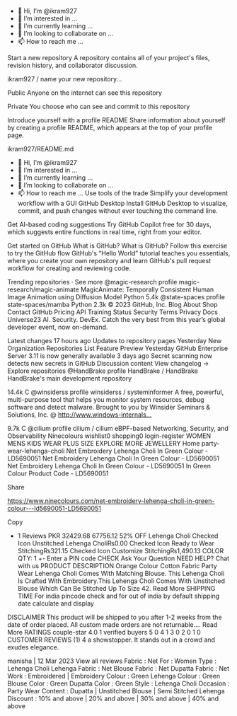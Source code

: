 - 👋 Hi, I’m @ikram927
- 👀 I’m interested in ...
- 🌱 I’m currently learning ...
- 💞️ I’m looking to collaborate on ...
- 📫 How to reach me ...

<!---
ikram927/ikram927 is a ✨ special ✨ repository because its `README.md` (this file) appears on your GitHub profile.
You can click the Preview link to take a look at your changes.
--->
Start a new repository
A repository contains all of your project's files, revision history, and collaborator discussion.

ikram927 /
name your new repository...

Public
Anyone on the internet can see this repository


Private
You choose who can see and commit to this repository

Introduce yourself with a profile README
Share information about yourself by creating a profile README, which appears at the top of your profile page.

ikram927/README.md
- 👋 Hi, I’m @ikram927
- 👀 I’m interested in ...
- 🌱 I’m currently learning ...
- 💞️ I’m looking to collaborate on ...
- 📫 How to reach me ...
Use tools of the trade
Simplify your development workflow with a GUI
GitHub Desktop
Install GitHub Desktop to visualize, commit, and push changes without ever touching the command line.

Get AI-based coding suggestions
Try GitHub Copilot free for 30 days, which suggests entire functions in real time, right from your editor.

Get started on GitHub
What is GitHub?
What is GitHub?
Follow this exercise to try the GitHub flow
GitHub's “Hello World” tutorial teaches you essentials, where you create your own repository and learn GitHub's pull request workflow for creating and reviewing code.

Trending repositories
·
See more
@magic-research profile
magic-research/magic-animate
MagicAnimate: Temporally Consistent Human Image Animation using Diffusion Model
 Python 5.4k
@state-spaces profile
state-spaces/mamba
 Python 2.3k
© 2023 GitHub, Inc.
Blog
About
Shop
Contact GitHub
Pricing
API
Training
Status
Security
Terms
Privacy
Docs
Universe23
AI. Security.
DevEx.
Catch the very best from this year’s global developer event, now on-demand.

Latest changes
17 hours ago
Updates to repository pages
Yesterday
New Organization Repositories List Feature Preview
Yesterday
GitHub Enterprise Server 3.11 is now generally available
3 days ago
Secret scanning now detects new secrets in GitHub Discussion content
View changelog →
Explore repositories
@HandBrake profile HandBrake / HandBrake
HandBrake's main development repository

 14.4k  C
@winsiderss profile winsiderss / systeminformer
A free, powerful, multi-purpose tool that helps you monitor system resources, debug software and detect malware. Brought to you by Winsider Seminars & Solutions, Inc. @ http://www.windows-internals…

 9.7k  C
@cilium profile cilium / cilium
eBPF-based Networking, Security, and Observability
Ninecolours
wishlist0
shopping0
login-register
WOMEN
MENS
KIDS WEAR
PLUS SIZE
EXPLORE MORE
JEWELLERY
Home
party-wear-lehenga-choli
Net Embroidery Lehenga Choli In Green Colour - LD5690051
Net Embroidery Lehenga Choli In Green Colour - LD5690051
Net Embroidery Lehenga Choli In Green Colour - LD5690051 In Green Colour
Product Code - LD5690051

Share




https://www.ninecolours.com/net-embroidery-lehenga-choli-in-green-colour---ld5690051-LD5690051

Copy
- 1 Reviews
PKR 32429.68 67756.12 52% OFF
Lehenga Choli
Checked Icon
Unstitched Lehenga Choli₨0.00
Checked Icon
Ready to Wear Stitching₨321.15
Checked Icon
Customize Stitching₨1,490.13
COLOR
QTY:
1
+-
Enter a PIN code
CHECK
Ask Your Question
NEED HELP?
Chat with us
PRODUCT DESCRIPTION
Orange Colour Cotton Fabric Party Wear Lehenga Choli Comes With Matching Blouse. This Lehenga Choli Is Crafted With Embroidery.This Lehenga Choli Comes With Unstitched Blouse Which Can Be Stitched Up To Size 42.
Read More
SHIPPING TIME
For india pincode check and for out of india by default shipping date calculate and display

DISCLAIMER
This product will be shipped to you after 1-2 weeks from the date of order placed. All custom made orders are not returnable....
Read More
RATINGS
couple-star
4.0 
1 verified buyers
5
0
4
1
3
0
2
0
1
0
CUSTOMER REVIEWS (1)
4
a showstopper. It stands out in a crowd and exudes elegance.

manisha | 12 Mar 2023
View all reviews
Fabric	: Net
For	: Women
Type	: Lehenga Choli
Lehenga Fabric	: Net
Blouse Fabric	: Net
Dupatta Fabric	: Net
Work	: Embroidered | Embroidery
Colour	: Green
Lehenga Colour	: Green
Blouse Color	: Green
Dupatta Color	: Green
Style	: Lehenga Choli
Occasion	: Party Wear
Content	: Dupatta | Unstitched Blouse | Semi Stitched Lehenga
Discount	: 10% and above | 20% and above | 30% and above | 40% and above
